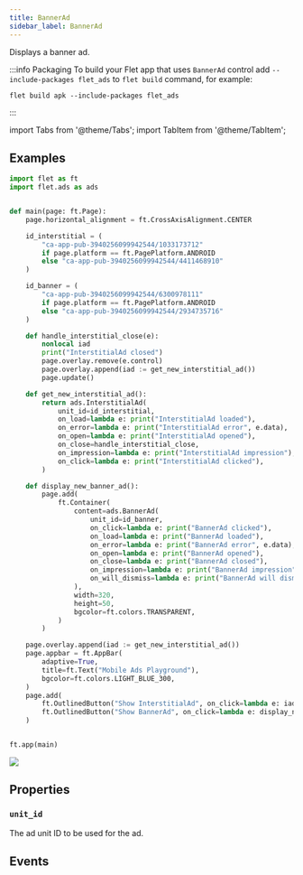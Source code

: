```yaml
---
title: BannerAd
sidebar_label: BannerAd
---
```


Displays a banner ad.

:::info Packaging
To build your Flet app that uses `BannerAd` control add `--include-packages flet_ads` to `flet build` command, for
example:

```
flet build apk --include-packages flet_ads
```
:::

import Tabs from '@theme/Tabs';
import TabItem from '@theme/TabItem';

## Examples

<Tabs groupId="language">
  <TabItem value="python" label="Python" default>

```python
import flet as ft
import flet.ads as ads


def main(page: ft.Page):
    page.horizontal_alignment = ft.CrossAxisAlignment.CENTER

    id_interstitial = (
        "ca-app-pub-3940256099942544/1033173712"
        if page.platform == ft.PagePlatform.ANDROID
        else "ca-app-pub-3940256099942544/4411468910"
    )

    id_banner = (
        "ca-app-pub-3940256099942544/6300978111"
        if page.platform == ft.PagePlatform.ANDROID
        else "ca-app-pub-3940256099942544/2934735716"
    )

    def handle_interstitial_close(e):
        nonlocal iad
        print("InterstitialAd closed")
        page.overlay.remove(e.control)
        page.overlay.append(iad := get_new_interstitial_ad())
        page.update()

    def get_new_interstitial_ad():
        return ads.InterstitialAd(
            unit_id=id_interstitial,
            on_load=lambda e: print("InterstitialAd loaded"),
            on_error=lambda e: print("InterstitialAd error", e.data),
            on_open=lambda e: print("InterstitialAd opened"),
            on_close=handle_interstitial_close,
            on_impression=lambda e: print("InterstitialAd impression"),
            on_click=lambda e: print("InterstitialAd clicked"),
        )

    def display_new_banner_ad():
        page.add(
            ft.Container(
                content=ads.BannerAd(
                    unit_id=id_banner,
                    on_click=lambda e: print("BannerAd clicked"),
                    on_load=lambda e: print("BannerAd loaded"),
                    on_error=lambda e: print("BannerAd error", e.data),
                    on_open=lambda e: print("BannerAd opened"),
                    on_close=lambda e: print("BannerAd closed"),
                    on_impression=lambda e: print("BannerAd impression"),
                    on_will_dismiss=lambda e: print("BannerAd will dismiss"),
                ),
                width=320,
                height=50,
                bgcolor=ft.colors.TRANSPARENT,
            )
        )

    page.overlay.append(iad := get_new_interstitial_ad())
    page.appbar = ft.AppBar(
        adaptive=True,
        title=ft.Text("Mobile Ads Playground"),
        bgcolor=ft.colors.LIGHT_BLUE_300,
    )
    page.add(
        ft.OutlinedButton("Show InterstitialAd", on_click=lambda e: iad.show()),
        ft.OutlinedButton("Show BannerAd", on_click=lambda e: display_new_banner_ad()),
    )


ft.app(main)
```

  </TabItem>
</Tabs>
<img src="/img/docs/controls/ads/ads.gif" className="screenshot-20" />

## Properties

### `unit_id`

The ad unit ID to be used for the ad.

## Events
